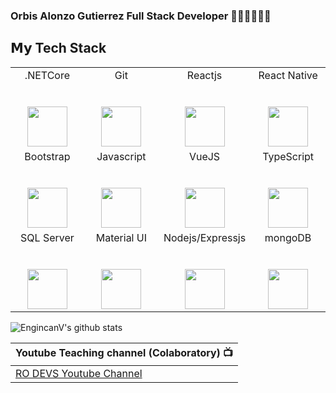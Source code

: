 ### Orbis Alonzo Gutierrez Full Stack Developer 🐱‍👤🤸‍♂️👩‍💻

## 𝗠𝘆 Tech Stack
<table>
  <tbody>
    <tr valign="top">
      <td width="25%" align="center">
        <span>.NETCore</span><br><br><br>
        <img height="64px" src="https://upload.wikimedia.org/wikipedia/commons/thumb/e/ee/.NET_Core_Logo.svg/1200px-.NET_Core_Logo.svg.png">
      </td>
      <td width="25%" align="center">
        <span>Git</span><br><br><br>
        <img height="64px" src="https://cdn.svgporn.com/logos/git-icon.svg">
      </td>
      <td width="25%" align="center">
        <span>Reactjs</span><br><br><br>
        <img height="64px" src="https://cdn.svgporn.com/logos/react.svg">
      </td>
      </td>
        <td width="25%" align="center">
        <span>React Native</span><br><br><br>
        <img height="64px" src="https://cdn.svgporn.com/logos/react.svg">
      </td>
    </tr>
    <tr valign="top">
        <td width="25%" align="center">
        <span>Bootstrap</span><br><br><br>
        <img height="64px" src="https://cdn.svgporn.com/logos/bootstrap.svg">
      </td>
      <td width="25%" align="center">
        <span>Javascript</span><br><br><br>
        <img height="64px" src="https://cdn.svgporn.com/logos/javascript.svg">
      </td>
      <td width="25%" align="center">
        <span>VueJS</span><br><br><br>
        <img height="64px" src="https://cdn.svgporn.com/logos/vue.svg">
      </td>
      <td width="25%" align="center">
        <span>TypeScript</span><br><br><br>
        <img height="64px" src="https://cdn.svgporn.com/logos/typescript-icon.svg">
      </td>
    </tr>
    <tr valign="top">
        <td width="25%" align="center">
        <span>SQL Server</span><br><br><br>
        <img height="64px" src="https://allvectorlogo.com/img/2017/02/microsoft-sql-server-logo.png">
      </td>
      <td width="25%" align="center">
        <span>Material UI</span><br><br><br>
        <img height="64px" src="https://cdn.svgporn.com/logos/material-ui.svg">
      </td>  
    
  <td width="25%" align="center">
        <span>Nodejs/Expressjs</span><br><br><br>
        <img height="64px" src="https://cdn.svgporn.com/logos/express.svg">
  </td>
  <td width="25%" align="center">
        <span>mongoDB</span><br><br><br>
        <img height="64px" src="https://cdn.svgporn.com/logos/mongodb.svg">
  </td>
    </tr>
 
   
  </tbody>
</table>

![EngincanV's github stats](https://github-readme-stats.vercel.app/api?username=Orbis25&show_icons=true&line_height=30)


| Youtube Teaching channel (Colaboratory) :tv: |
| :--- |
| [RO DEVS Youtube Channel](https://www.youtube.com/channel/UCHjyhBUaqk3HFsf7f-TrfXw) 
